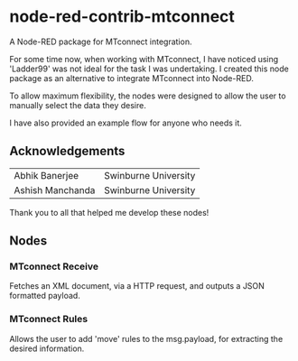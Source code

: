 # node-red-contrib-mtconnect

A Node-RED package for MTconnect integration.

For some time now, when working with MTconnect, I have noticed using 'Ladder99' was not ideal for the task I was undertaking. I created this node package as an alternative to integrate MTconnect into Node-RED.

To allow maximum flexibility, the nodes were designed to allow the user to manually select the data they desire.

I have also provided an example flow for anyone who needs it. 


## Acknowledgements

|                 |                          |
| -------------   |-------------             |
| Abhik Banerjee  | Swinburne University     |
| Ashish Manchanda | Swinburne University    |

Thank you to all that helped me develop these nodes!

## Nodes

### MTconnect Receive

Fetches an XML document, via a HTTP request, and outputs a JSON formatted payload.

### MTconnect Rules

Allows the user to add 'move' rules to the msg.payload, for extracting the desired information.
